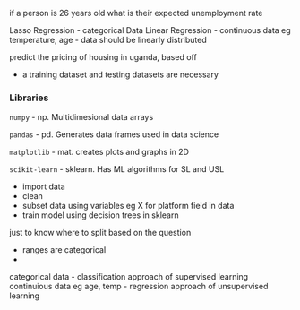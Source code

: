 if a person is 26 years old what is their expected unemployment rate

Lasso Regression - categorical Data 
Linear Regression - continuous data eg temperature, age - data should be linearly distributed

predict the pricing of housing in uganda, based off     

* a training dataset and testing datasets are necessary

### Libraries
`numpy` - np. Multidimesional data arrays

`pandas` - pd. Generates data frames used in data science

`matplotlib` - mat. creates plots and graphs in 2D

`scikit-learn` - sklearn. Has ML algorithms for SL and USL



- import data
- clean
- subset data using variables eg X for platform field in data
- train model using decision trees in sklearn

just to know where to split based on the question 


- ranges are categorical
- 


categorical data - classification approach of supervised learning
continuious data eg age, temp - regression approach of unsupervised learning
